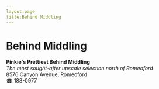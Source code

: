 ```yaml
---
layout:page
title:Behind Middling
---
```

# Behind Middling

**Pinkie's Prettiest Behind Middling**  
_The most sought-after upscale selection north of Romeoford_  
8576 Canyon Avenue, Romeoford  
☎ 188-0977



